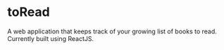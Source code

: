 # toRead

A web application that keeps track of your growing list of books to read. Currently built using ReactJS.